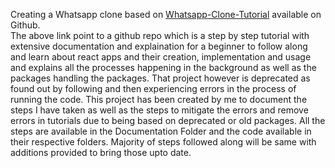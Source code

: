 Creating a Whatsapp clone based on [Whatsapp-Clone-Tutorial](https://github.com/Urigo/WhatsApp-Clone-Tutorial/tree/master) available on Github.  
The above link point to a github repo which is a step by step tutorial with extensive documentation and explaination for a beginner to follow along and learn about react apps and their creation, implementation and usage and explains all the processes happening in the background as well as the packages handling the packages.
That project however is deprecated as found out by following and then experiencing errors in the process of running the code.
This project has been created by me to document the steps I have taken as well as the steps to mitigate the errors and remove errors in tutorials due to being based on deprecated or old packages. All the steps are available in the Documentation Folder and the code available in their respective folders.
Majority of steps followed along will be same with additions provided to bring those upto date.